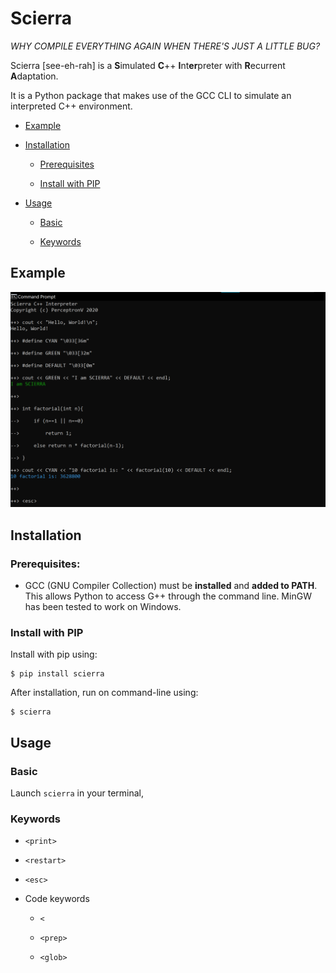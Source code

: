 # Scierra

_WHY COMPILE EVERYTHING AGAIN WHEN THERE'S JUST A LITTLE BUG?_

Scierra [see-eh-rah] is a **S**imulated **C**++ **I**nt**er**preter with **R**ecurrent **A**daptation.

It is a Python package that makes use of the GCC CLI to simulate an interpreted C++ environment.

* [Example](#Example)

* [Installation](#Installation)

    * [Prerequisites](#Prerequisites)

    * [Install with PIP](#Install-with-PIP)

* [Usage](#Usage)

   * [Basic](#Basic)
   
   * [Keywords](#Keywords)

## Example

![Basic Scierra Demo](static/basic_demo.png "Scierra Basic Demo")

## Installation

### Prerequisites:

* GCC (GNU Compiler Collection) must be **installed** and **added to PATH**.
    This allows Python to access G++ through the command line. MinGW has been tested to work on Windows.

### Install with PIP

Install with pip using:

    $ pip install scierra
  
After installation, run on command-line using:

    $ scierra

## Usage

### Basic

Launch `scierra` in your terminal, 

### Keywords

* `<print>`

* `<restart>`

* `<esc>`

* Code keywords

   * `<`
   
   * `<prep>`
   
   * `<glob>`
